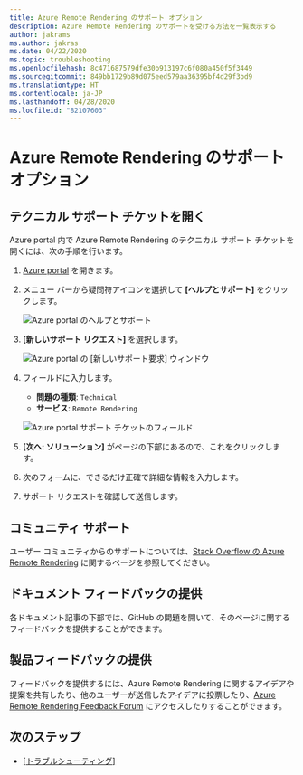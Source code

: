 ```yaml
---
title: Azure Remote Rendering のサポート オプション
description: Azure Remote Rendering のサポートを受ける方法を一覧表示する
author: jakrams
ms.author: jakras
ms.date: 04/22/2020
ms.topic: troubleshooting
ms.openlocfilehash: 8c471687579dfe30b913197c6f080a450f5f3449
ms.sourcegitcommit: 849bb1729b89d075eed579aa36395bf4d29f3bd9
ms.translationtype: HT
ms.contentlocale: ja-JP
ms.lasthandoff: 04/28/2020
ms.locfileid: "82107603"
---
```

# <a name="azure-remote-rendering-support-options"></a>Azure Remote Rendering のサポート オプション

## <a name="open-a-tech-support-ticket"></a>テクニカル サポート チケットを開く

Azure portal 内で Azure Remote Rendering のテクニカル サポート チケットを開くには、次の手順を行います。

1. [Azure portal](https://ms.portal.azure.com) を開きます。

1. メニュー バーから疑問符アイコンを選択して **[ヘルプとサポート]** をクリックします。

    ![Azure portal のヘルプとサポート](media/portal-help.png)

1. **[新しいサポート リクエスト]** を選択します。

    ![Azure portal の [新しいサポート要求] ウィンドウ](media/portal-new-request.png)

1. フィールドに入力します。

    * **問題の種類**: `Technical`
    * **サービス**: `Remote Rendering`

    ![Azure portal サポート チケットのフィールド](media/portal-request.png)

1. **[次へ: ソリューション]** がページの下部にあるので、これをクリックします。

1. 次のフォームに、できるだけ正確で詳細な情報を入力します。

1. サポート リクエストを確認して送信します。

## <a name="community-support"></a>コミュニティ サポート

ユーザー コミュニティからのサポートについては、[Stack Overflow の Azure Remote Rendering](https://stackoverflow.com/questions/tagged/azure-remote-rendering) に関するページを参照してください。

## <a name="provide-documentation-feedback"></a>ドキュメント フィードバックの提供

各ドキュメント記事の下部では、GitHub の問題を開いて、そのページに関するフィードバックを提供することができます。

## <a name="provide-product-feedback"></a>製品フィードバックの提供

フィードバックを提供するには、Azure Remote Rendering に関するアイデアや提案を共有したり、他のユーザーが送信したアイデアに投票したり、[Azure Remote Rendering Feedback Forum](https://feedback.azure.com/forums/928696-azure-remote-rendering) にアクセスしたりすることができます。

## <a name="next-steps"></a>次のステップ

* [[トラブルシューティング]](troubleshoot.md)
